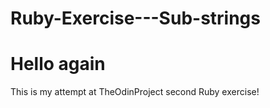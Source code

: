# Ruby-Exercise---Sub-strings

# Hello again

This is my attempt at TheOdinProject second Ruby exercise!
